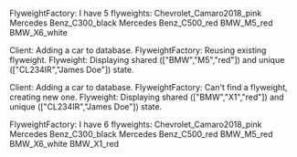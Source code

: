 FlyweightFactory: I have 5 flyweights:
Chevrolet_Camaro2018_pink
Mercedes Benz_C300_black
Mercedes Benz_C500_red
BMW_M5_red
BMW_X6_white

Client: Adding a car to database.
FlyweightFactory: Reusing existing flyweight.
Flyweight: Displaying shared (["BMW","M5","red"]) and unique (["CL234IR","James Doe"]) state.

Client: Adding a car to database.
FlyweightFactory: Can't find a flyweight, creating new one.
Flyweight: Displaying shared (["BMW","X1","red"]) and unique (["CL234IR","James Doe"]) state.

FlyweightFactory: I have 6 flyweights:
Chevrolet_Camaro2018_pink
Mercedes Benz_C300_black
Mercedes Benz_C500_red
BMW_M5_red
BMW_X6_white
BMW_X1_red
